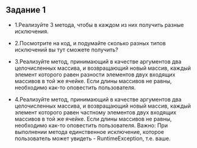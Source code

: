 ## Задание 1

* 1.Реализуйте 3 метода, чтобы в каждом из них получить разные исключения.

* 2.Посмотрите на код, и подумайте сколько разных типов исключений вы тут сможете получить?

* 3.Реализуйте метод, принимающий в качестве аргументов два целочисленных массива, и возвращающий новый массив, 
каждый элемент которого равен разности элементов двух входящих массивов в той же ячейке. Если длины массивов 
не равны, необходимо как-то оповестить пользователя.

* 4.Реализуйте метод, принимающий в качестве аргументов два целочисленных массива, и возвращающий новый массив, 
каждый элемент которого равен частному элементов двух входящих массивов в той же ячейке. Если длины массивов не равны,
 необходимо как-то оповестить пользователя. Важно: При выполнении метода единственное исключение, которое пользователь 
 может увидеть - RuntimeException, т.е. ваше.